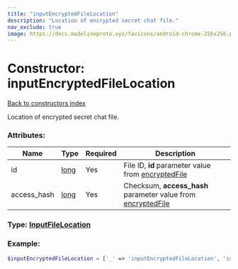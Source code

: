 ```yaml
---
title: "inputEncryptedFileLocation"
description: "Location of encrypted secret chat file."
nav_exclude: true
image: https://docs.madelineproto.xyz/favicons/android-chrome-256x256.png
---
```

# Constructor: inputEncryptedFileLocation  
[Back to constructors index](/API_docs/constructors/index.html)



Location of encrypted secret chat file.

### Attributes:

| Name     |    Type       | Required | Description |
|----------|---------------|----------|-------------|
|id|[long](/API_docs/types/long.html) | Yes|File ID, **id** parameter value from [encryptedFile](../constructors/encryptedFile.html)|
|access\_hash|[long](/API_docs/types/long.html) | Yes|Checksum, **access\_hash** parameter value from [encryptedFile](../constructors/encryptedFile.html)|



### Type: [InputFileLocation](/API_docs/types/InputFileLocation.html)


### Example:

```php
$inputEncryptedFileLocation = ['_' => 'inputEncryptedFileLocation', 'id' => long, 'access_hash' => long];
```  
